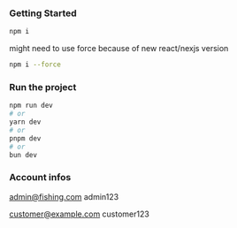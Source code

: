 ### Getting Started

```bash
npm i
````
might need to use force because of new react/nexjs version
```bash
npm i --force
````

### Run the project
```bash
npm run dev
# or
yarn dev
# or
pnpm dev
# or
bun dev
```

### Account infos

admin@fishing.com
admin123

customer@example.com
customer123